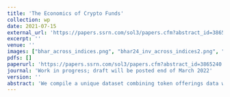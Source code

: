 ```yaml
---
title: 'The Economics of Crypto Funds'
collection: wp
date: 2021-07-15
external_url: 'https://papers.ssrn.com/sol3/papers.cfm?abstract_id=3865240'
excerpt: ''
venue: ''
images: ["bhar_across_indices.png", "bhar24_inv_across_indices2.png", "discrete_fund_returns.png"]
pdfs: []
paperurl: 'https://papers.ssrn.com/sol3/papers.cfm?abstract_id=3865240'
journal: 'Work in progress; draft will be posted end of March 2022'
version: ''
abstract: 'We compile a unique dataset combining token offerings data with insitutional investment data, as well as proprietary performance data of crypto funds. Crypto funds are a new intermediary in entrepreneurial finance markets that employ sophisticated investment strategies typically only seen in public equity markets thanks to the liquidity of cryptocurrency markets. We find that token offerings receive higher valuations in the presence of crypto funds and post-offering institutional investments are also characterized by a jump in the cryptocurrency price. Consistent with the asset management literature, we find that crypto funds underperform the market (interestingly even before fees). We also examine how these patterns vary in the cross-section of crypto fund types and startup characteristics.'
---
```

